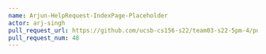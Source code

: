 ```yaml
---
name: Arjun-HelpRequest-IndexPage-Placeholder
actor: arj-singh
pull_request_url: https://github.com/ucsb-cs156-s22/team03-s22-5pm-4/pull/48
pull_request_num: 48
---
```

